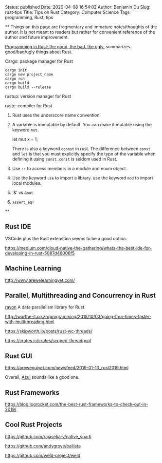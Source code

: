 Status: published
Date: 2020-04-08 16:54:02
Author: Benjamin Du
Slug: rust-tips
Title: Tips on Rust
Category: Computer Science
Tags: programming, Rust, tips

**
Things on this page are fragmentary and immature notes/thoughts of the author.
It is not meant to readers but rather for convenient reference of the author and future improvement.



[Programming in Rust: the good, the bad, the ugly.](https://hackernoon.com/programming-in-rust-the-good-the-bad-the-ugly-d06f8d8b7738)
summarizes good/bad/ugly things about Rust.

Cargo: package manager for Rust

    cargo init
    cargo new project_name
    cargo run
    cargo build
    cargo build --release

rustup: version manager for Rust

rustc: compiler for Rust

1. Rust uses the underscore name convention.

2. A variable is immutable by default.
    You can make it mutable using the keyword `mut`.

    let mut x = 1;

    There is also a keyword `cconst` in rust. 
    The difference between `const` and `let` is that 
    you must explicitly specify the type of the variable when defining it using `const`.
    `const` is seldom used in Rust.

3. Use `::` to access members in a module and enum object.

4. Use the keyword `use` to import a library.
    use the keyword `mod` to import local modules.

5. '&' vs `&mut`

6. `assert_eq!`

**
## Rust IDE

VSCode plus the Rust extenstion seems to be a good option.

https://medium.com/cloud-native-the-gathering/whats-the-best-ide-for-developing-in-rust-5087d46006f5

## Machine Learning

http://www.arewelearningyet.com/

## Parallel, Multithreading and Concurrency in Rust

[rayon](https://github.com/rayon-rs/rayon)
A data parallelism library for Rust.

http://worthe-it.co.za/programming/2018/10/03/going-four-times-faster-with-multithreading.html

https://skipworth.io/posts/rust-wc-threads/

https://crates.io/crates/scoped-threadpool

## Rust GUI

https://areweguiyet.com/newsfeed/2019-01-13_rust2019.html

Overall, 
[Azul](https://github.com/maps4print/azul)
sounds like a good one.

## Rust Frameworks

https://blog.logrocket.com/the-best-rust-frameworks-to-check-out-in-2019/
## Cool Rust Projects

https://github.com/rajasekarv/native_spark

https://github.com/andygrove/ballista

https://github.com/weld-project/weld
